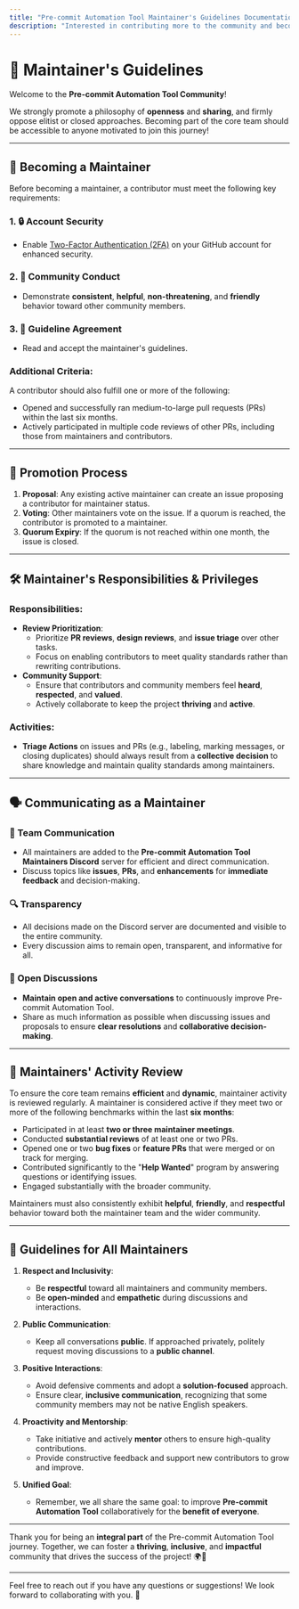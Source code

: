 ```yaml
---
title: "Pre-commit Automation Tool Maintainer's Guidelines Documentation"
description: "Interested in contributing more to the community and becoming a Pre-commit Automation Tool maintainer? Read the guide to becoming a part of the core team."
---
```


# 🌟 Maintainer's Guidelines

Welcome to the **Pre-commit Automation Tool Community**!

We strongly promote a philosophy of **openness** and **sharing**, and firmly oppose elitist or closed approaches. Becoming part of the core team should be accessible to anyone motivated to join this journey!

---

## 🚀 Becoming a Maintainer

Before becoming a maintainer, a contributor must meet the following key requirements:

### 1. 🔒 **Account Security**

- Enable [Two-Factor Authentication (2FA)](https://docs.github.com/en/authentication/securing-your-account-with-two-factor-authentication-2fa/configuring-two-factor-authentication) on your GitHub account for enhanced security.

### 2. 🤝 **Community Conduct**

- Demonstrate **consistent**, **helpful**, **non-threatening**, and **friendly** behavior toward other community members.

### 3. 📜 **Guideline Agreement**

- Read and accept the maintainer's guidelines.

### Additional Criteria:

A contributor should also fulfill one or more of the following:

- Opened and successfully ran medium-to-large pull requests (PRs) within the last six months.
- Actively participated in multiple code reviews of other PRs, including those from maintainers and contributors.
---

## 🏅 Promotion Process

1. **Proposal**: Any existing active maintainer can create an issue proposing a contributor for maintainer status.
2. **Voting**: Other maintainers vote on the issue. If a quorum is reached, the contributor is promoted to a maintainer.
3. **Quorum Expiry**: If the quorum is not reached within one month, the issue is closed.

---

## 🛠️ Maintainer's Responsibilities & Privileges

### Responsibilities:

- **Review Prioritization**:
  - Prioritize **PR reviews**, **design reviews**, and **issue triage** over other tasks.
  - Focus on enabling contributors to meet quality standards rather than rewriting contributions.
- **Community Support**:
  - Ensure that contributors and community members feel **heard**, **respected**, and **valued**.
  - Actively collaborate to keep the project **thriving** and **active**.

### Activities:

- **Triage Actions** on issues and PRs (e.g., labeling, marking messages, or closing duplicates) should always result from a **collective decision** to share knowledge and maintain quality standards among maintainers.

---

## 🗣️ Communicating as a Maintainer

### 📡 Team Communication

- All maintainers are added to the **Pre-commit Automation Tool Maintainers Discord** server for efficient and direct communication.
- Discuss topics like **issues**, **PRs**, and **enhancements** for **immediate feedback** and decision-making.

### 🔍 Transparency

- All decisions made on the Discord server are documented and visible to the entire community.
- Every discussion aims to remain open, transparent, and informative for all.

### 💬 Open Discussions

- **Maintain open and active conversations** to continuously improve Pre-commit Automation Tool.
- Share as much information as possible when discussing issues and proposals to ensure **clear resolutions** and **collaborative decision-making**.

---

## 📅 Maintainers' Activity Review

To ensure the core team remains **efficient** and **dynamic**, maintainer activity is reviewed regularly. A maintainer is considered active if they meet two or more of the following benchmarks within the last **six months**:

- Participated in at least **two or three maintainer meetings**.
- Conducted **substantial reviews** of at least one or two PRs.
- Opened one or two **bug fixes** or **feature PRs** that were merged or on track for merging.
- Contributed significantly to the "**Help Wanted**" program by answering questions or identifying issues.
- Engaged substantially with the broader community.

Maintainers must also consistently exhibit **helpful**, **friendly**, and **respectful** behavior toward both the maintainer team and the wider community.

---

## 📜 Guidelines for All Maintainers

1. **Respect and Inclusivity**:

   - Be **respectful** toward all maintainers and community members.
   - Be **open-minded** and **empathetic** during discussions and interactions.

2. **Public Communication**:

   - Keep all conversations **public**. If approached privately, politely request moving discussions to a **public channel**.

3. **Positive Interactions**:

   - Avoid defensive comments and adopt a **solution-focused** approach.
   - Ensure clear, **inclusive communication**, recognizing that some community members may not be native English speakers.

4. **Proactivity and Mentorship**:

   - Take initiative and actively **mentor** others to ensure high-quality contributions.
   - Provide constructive feedback and support new contributors to grow and improve.

5. **Unified Goal**:
   - Remember, we all share the same goal: to improve **Pre-commit Automation Tool** collaboratively for the **benefit of everyone**.

---

Thank you for being an **integral part** of the Pre-commit Automation Tool journey. Together, we can foster a **thriving**, **inclusive**, and **impactful** community that drives the success of the project! 🌍🚀

---

Feel free to reach out if you have any questions or suggestions! We look forward to collaborating with you. 🤝
